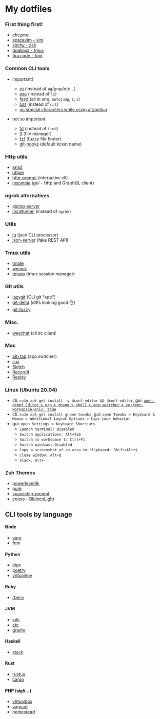 # My dotfiles

### First thing first!
- [chezmoi](https://www.chezmoi.io/install/#one-line-package-install)
- [spacevim - vim](https://spacevim.org/quick-start-guide/#install)
- [zimfw - zsh](https://github.com/zimfw/zimfw#installation)
- [gpakosz - tmux](https://github.com/gpakosz/.tmux.git#installation)
- [fira code - font](https://github.com/ryanoasis/nerd-fonts)


### Common CLI tools
- important!
  - [rg](https://github.com/BurntSushi/ripgrep#installation) (instead of `ag`/`grep`/etc...)
  - [exa](https://github.com/ogham/exa#installation) (instead of `ls`)
  - [fasd](https://github.com/clvv/fasd#install) (all in one; `autojump`, `z`, `v`)
  - [bat](https://github.com/sharkdp/bat) (instead of `cat`)
  - [no special characters while using alt/option](https://developer.apple.com/library/archive/documentation/Cocoa/Conceptual/EventOverview/TextDefaultsBindings/TextDefaultsBindings.html)

- not so important
  - [fd](https://github.com/sharkdp/fd#installation) (instead of `find`)
  - [lf](https://github.com/gokcehan/lf#installation) (file manager)
  - [fzf](https://github.com/junegunn/fzf#installation) (fuzzy file finder)
  - [git-hooks](https://medium.com/better-programming/how-to-automatically-add-the-ticket-number-in-git-commit-message-bda5426ded05) (default ticket name)


### Http utils
- [aria2](https://aria2.github.io/)
- [httpie](https://github.com/jakubroztocil/httpie#installation)
- [http-prompt](http://http-prompt.com/#install) (interactive cli)
- [insomnia](https://github.com/getinsomnia/insomnia#download) (*gui* - Http and GraphQL client)


### ngrok alternatives
- [piping-server](https://github.com/nwtgck/piping-server)
- [localtunnel](https://github.com/localtunnel/localtunnel#installation) (instead of `ngrok`)


### Utils
- [jq](https://stedolan.github.io/jq/download/) (json CLI processor)
- [json-server](https://github.com/typicode/json-server#getting-started) (fake REST API)


### Tmux utils
- [tmate](https://tmate.io)
- [wemux](https://github.com/zolrath/wemux#how-to-install)
- [tmuxp](https://github.com/tmux-python/tmuxp#installation) (tmux session manager)


### Git utils
- [lazygit](https://github.com/jesseduffield/lazygit#installation) (CLI git "app")
- [git-delta](https://github.com/dandavison/delta#installation) (diffs looking good :ok_hand:)
- [git-fuzzy](https://github.com/bigH/git-fuzzy#installing)


### Misc.
- [weechat](https://weechat.org/download/) (cli irc client)


### Mac
- [alt+tab](https://alt-tab-macos.netlify.app/#installation) (app switcher)
- [iina](https://iina.io/)
- [Skitch](https://evernote.com/products/skitch)
- [RecordIt](http://recordit.co/)
- [Replay](https://www.replay.io/pricing)


### Linux (Ubuntu 20.04)
- cli: `sudo apt-get install -y dconf-editor && dconf-editor`, gui: [`open dconf Editor > org > gnome > shell > app-switcher > current-workspace-only: true`](https://askubuntu.com/a/963792)
- cli: `sudo apt-get install gnome-tweaks`, gui: `open Tweaks > Keyboard & Mouse > Additional Layout Options > Caps Lock behavior`
- gui: `open Settings > Keyboard Shortcuts`
  - `Launch terminal: Disabled`
  - `Switch applications: Alt+Tab`
  - `Switch to workspace 1: Ctrl+F1`
  - `Switch windows: Disabled`
  - `Copy a screenshot of an area to clipboard: Shift+Alt+$`
  - `Close window: Alt+Q`
  - `Slack: Alt+-`


### Zsh Themes
- [powerlevel9k](https://github.com/bhilburn/powerlevel9k#installation)
- [pure](https://github.com/sindresorhus/pure#install)
- [spaceship-prompt](https://github.com/denysdovhan/spaceship-prompt#installing)
- [colors](https://github.com/mbadolato/iTerm2-Color-Schemes) - [BlulocoLight](https://github.com/mbadolato/iTerm2-Color-Schemes/blob/master/schemes/BlulocoLight.itermcolors)


## CLI tools by language

#### Node
- [yarn](https://yarnpkg.com/en/docs/install#linux-tab)
- [fnm](https://github.com/Schniz/fnm#installation)

#### Python
- [pipx](https://pypa.github.io/pipx/installation/)
- [poetry](https://python-poetry.org/docs/#osx--linux--bashonwindows-install-instructions)
- [virtualenv](https://virtualenv.pypa.io/en/latest/installation.html#via-pipx)

#### Ruby
- [rbenv](https://github.com/rbenv/rbenv#installation)

#### JVM
- [sdk](http://sdkman.io/install.html)
- [sbt](http://www.scala-sbt.org/1.x/docs/index.html#Install)
- [gradle](https://gradle.org/)

#### Haskell
- [stack](https://docs.haskellstack.org/en/stable/README/#how-to-install)

#### Rust
- [rustup](https://www.rustup.rs/)
- [cargo](http://doc.crates.io/#installing)

#### PHP (sigh...)
- [virtualbox](https://www.virtualbox.org/wiki/Downloads)
- [vagrant](https://www.vagrantup.com/docs/installation)
- [homestead](https://laravel.com/docs/homestead)
